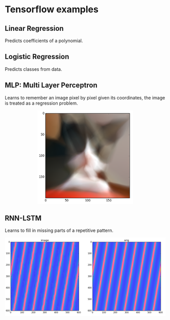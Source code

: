 # Tensorflow examples

## Linear Regression

Predicts coefficients of a polynomial.

## Logistic Regression

Predicts classes from data.

## MLP: Multi Layer Perceptron

Learns to remember an image pixel by pixel given its coordinates, the image is treated as a regression problem.

<div align="center">
<img src="https://github.com/anbn/tensorflow_examples/blob/master/mlp/images/screenshot.png"><br>
</div>

## RNN-LSTM

Learns to fill in missing parts of a repetitive pattern.

<div align="center">
<img src="https://github.com/anbn/tensorflow_examples/blob/master/rnn-lstm/images/screenshot.png"><br>
</div>
